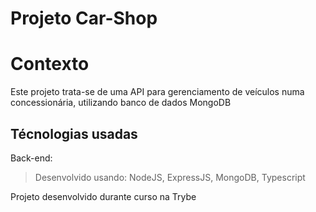 # Projeto Car-Shop

# Contexto
Este projeto trata-se de uma API para gerenciamento de veículos numa concessionária, utilizando banco de dados MongoDB

## Técnologias usadas

Back-end:
> Desenvolvido usando: NodeJS, ExpressJS, MongoDB, Typescript

Projeto desenvolvido durante curso na Trybe
